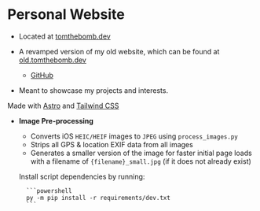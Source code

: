
# Personal Website

- Located at [tomthebomb.dev](https://tomthebomb.dev)

- A revamped version of my old website, which can be found at [old.tomthebomb.dev](https://old.tomthebomb.dev)
    - [GitHub](https://github.com/Tom-the-Bomb/old-tomthebomb.dev)

- Meant to showcase my projects and interests.

Made with [Astro](https://astro.build) and [Tailwind CSS](https://tailwindcss.com)

- **Image Pre-processing**
    - Converts iOS `HEIC/HEIF` images to `JPEG` using `process_images.py`
    - Strips all GPS & location EXIF data from all images
    - Generates a smaller version of the image for faster initial page loads with a filename of `{filename}_small.jpg` (if it does not already exist)

    Install script dependencies by running:

        ```powershell
        py -m pip install -r requirements/dev.txt
        ```
